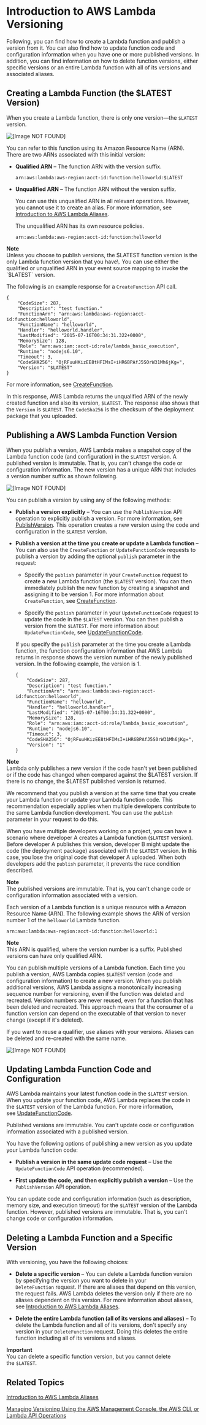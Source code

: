 # Introduction to AWS Lambda Versioning<a name="versioning-intro"></a>

Following, you can find how to create a Lambda function and publish a version from it\. You can also find how to update function code and configuration information when you have one or more published versions\. In addition, you can find information on how to delete function versions, either specific versions or an entire Lambda function with all of its versions and associated aliases\.

## Creating a Lambda Function \(the $LATEST Version\)<a name="versioning-intro-create-function"></a>

When you create a Lambda function, there is only one version—the `$LATEST` version\. 

![\[Image NOT FOUND\]](http://docs.aws.amazon.com/lambda/latest/dg/images/lambda-versioning-v2-latest1.png)

You can refer to this function using its Amazon Resource Name \(ARN\)\. There are two ARNs associated with this initial version:

+ **Qualified ARN** – The function ARN with the version suffix\.

  ```
  arn:aws:lambda:aws-region:acct-id:function:helloworld:$LATEST
  ```

+ **Unqualified ARN** – The function ARN without the version suffix\. 

  You can use this unqualified ARN in all relevant operations\. However, you cannot use it to create an alias\. For more information, see [Introduction to AWS Lambda Aliases](aliases-intro.md)\. 

  The unqualified ARN has its own resource policies\.

  ```
  arn:aws:lambda:aws-region:acct-id:function:helloworld
  ```

**Note**  
Unless you choose to publish versions, the $LATEST function version is the only Lambda function version that you have\. You can use either the qualified or unqualified ARN in your event source mapping to invoke the `$LATEST` version\.

The following is an example response for a `CreateFunction` API call\.

```
{
    "CodeSize": 287,
    "Description": "test function."
    "FunctionArn": "arn:aws:lambda:aws-region:acct-id:function:helloworld",
    "FunctionName": "helloworld",
    "Handler": "helloworld.handler",
    "LastModified": "2015-07-16T00:34:31.322+0000",
    "MemorySize": 128,
    "Role": "arn:aws:iam::acct-id:role/lambda_basic_execution",
    "Runtime": "nodejs6.10",
    "Timeout": 3,
    "CodeSHA256": "OjRFuuHKizEE8tHFIMsI+iHR6BPAfJ5S0rW31Mh6jKg=",
    "Version": "$LATEST" 
}
```

For more information, see [CreateFunction](API_CreateFunction.md)\.

In this response, AWS Lambda returns the unqualified ARN of the newly created function and also its version, `$LATEST`\. The response also shows that the `Version` is `$LATEST`\. The `CodeSha256` is the checksum of the deployment package that you uploaded\.

## Publishing a AWS Lambda Function Version<a name="versioning-intro-publish-version"></a>

When you publish a version, AWS Lambda makes a snapshot copy of the Lambda function code \(and configuration\) in the `$LATEST` version\. A published version is immutable\. That is, you can't change the code or configuration information\. The new version has a unique ARN that includes a version number suffix as shown following\.

![\[Image NOT FOUND\]](http://docs.aws.amazon.com/lambda/latest/dg/images/lambda-versioning-v2-latest+v1_1.png)

You can publish a version by using any of the following methods:

+ **Publish a version explicitly** – You can use the `PublishVersion` API operation to explicitly publish a version\. For more information, see [PublishVersion](API_PublishVersion.md)\. This operation creates a new version using the code and configuration in the `$LATEST` version\.

+ **Publish a version at the time you create or update a Lambda function** – You can also use the `CreateFunction` or `UpdateFunctionCode` requests to publish a version by adding the optional `publish` parameter in the request:

  + Specify the `publish` parameter in your `CreateFunction` request to create a new Lambda function \(the `$LATEST` version\)\. You can then immediately publish the new function by creating a snapshot and assigning it to be version 1\. For more information about `CreateFunction`, see [CreateFunction](API_CreateFunction.md)\.

  + Specify the `publish` parameter in your `UpdateFunctionCode` request to update the code in the `$LATEST` version\. You can then publish a version from the `$LATEST`\. For more information about `UpdateFunctionCode`, see [UpdateFunctionCode](API_UpdateFunctionCode.md)\.

  If you specify the `publish` parameter at the time you create a Lambda function, the function configuration information that AWS Lambda returns in response shows the version number of the newly published version\. In the following example, the version is 1\.

  ```
  {
      "CodeSize": 287,
      "Description": "test function."
      "FunctionArn": "arn:aws:lambda:aws-region:acct-id:function:helloworld",
      "FunctionName": "helloworld",
      "Handler": "helloworld.handler",
      "LastModified": "2015-07-16T00:34:31.322+0000",
      "MemorySize": 128,
      "Role": "arn:aws:iam::acct-id:role/lambda_basic_execution",
      "Runtime": "nodejs6.10",
      "Timeout": 3,
      "CodeSHA256": "OjRFuuHKizEE8tHFIMsI+iHR6BPAfJ5S0rW31Mh6jKg=",
      "Version": "1" 
  }
  ```

**Note**  
Lambda only publishes a new version if the code hasn't yet been published or if the code has changed when compared against the $LATEST version\. If there is no change, the $LATEST published version is returned\.

We recommend that you publish a version at the same time that you create your Lambda function or update your Lambda function code\. This recommendation especially applies when multiple developers contribute to the same Lambda function development\. You can use the `publish` parameter in your request to do this\. 

When you have multiple developers working on a project, you can have a scenario where developer A creates a Lambda function \(`$LATEST` version\)\. Before developer A publishes this version, developer B might update the code \(the deployment package\) associated with the `$LATEST` version\. In this case, you lose the original code that developer A uploaded\. When both developers add the `publish` parameter, it prevents the race condition described\.

**Note**  
The published versions are immutable\. That is, you can't change code or configuration information associated with a version\.

Each version of a Lambda function is a unique resource with a Amazon Resource Name \(ARN\)\. The following example shows the ARN of version number 1 of the `helloworld` Lambda function\.

```
arn:aws:lambda:aws-region:acct-id:function:helloworld:1
```

**Note**  
This ARN is qualified, where the version number is a suffix\. Published versions can have only qualified ARN\.

You can publish multiple versions of a Lambda function\. Each time you publish a version, AWS Lambda copies `$LATEST` version \(code and configuration information\) to create a new version\. When you publish additional versions, AWS Lambda assigns a monotonically increasing sequence number for versioning, even if the function was deleted and recreated\. Version numbers are never reused, even for a function that has been deleted and recreated\. This approach means that the consumer of a function version can depend on the executable of that version to never change \(except if it's deleted\)\. 

If you want to reuse a qualifier, use aliases with your versions\. Aliases can be deleted and re\-created with the same name\. 

![\[Image NOT FOUND\]](http://docs.aws.amazon.com/lambda/latest/dg/images/lambda-versioning-v2-latest+v1+v2_1.png)

## Updating Lambda Function Code and Configuration<a name="versioning-intro-updating-function-code"></a>

AWS Lambda maintains your latest function code in the `$LATEST` version\. When you update your function code, AWS Lambda replaces the code in the `$LATEST` version of the Lambda function\. For more information, see [UpdateFunctionCode](API_UpdateFunctionCode.md)\.

Published versions are immutable\. You can't update code or configuration information associated with a published version\.

You have the following options of publishing a new version as you update your Lambda function code:

+ **Publish a version in the same update code request** – Use the `UpdateFunctionCode` API operation \(recommended\)\.

+ **First update the code, and then explicitly publish a version** – Use the `PublishVersion` API operation\.

You can update code and configuration information \(such as description, memory size, and execution timeout\) for the `$LATEST` version of the Lambda function\. However, published versions are immutable\. That is, you can't change code or configuration information\.

## Deleting a Lambda Function and a Specific Version<a name="versioning-intro-deleting-function-versions"></a>

With versioning, you have the following choices:

+ **Delete a specific version** – You can delete a Lambda function version by specifying the version you want to delete in your `DeleteFunction` request\. If there are aliases that depend on this version, the request fails\. AWS Lambda deletes the version only if there are no aliases dependent on this version\. For more information about aliases, see [Introduction to AWS Lambda Aliases](aliases-intro.md)\.

+ **Delete the entire Lambda function \(all of its versions and aliases\)** – To delete the Lambda function and all of its versions, don't specify any version in your `DeleteFunction` request\. Doing this deletes the entire function including all of its versions and aliases\.

**Important**  
You can delete a specific function version, but you cannot delete the `$LATEST`\. 

## Related Topics<a name="versioning-intro-related-topic"></a>

[Introduction to AWS Lambda Aliases](aliases-intro.md)

[Managing Versioning Using the AWS Management Console, the AWS CLI, or Lambda API Operations](how-to-manage-versioning.md)
